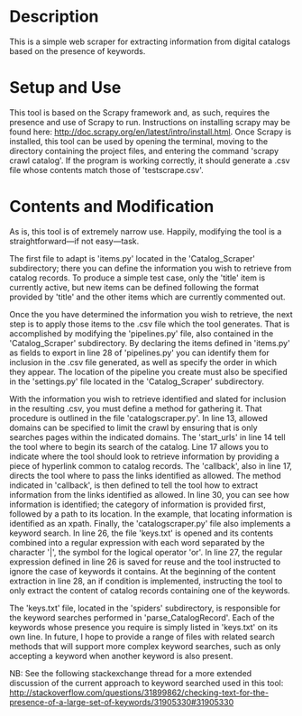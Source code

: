 # Description
This is a simple web scraper for extracting information from digital catalogs based on the presence of keywords.

# Setup and Use
This tool is based on the Scrapy framework and, as such, requires the presence and use of Scrapy to run. Instructions on installing scrapy may be found here: http://doc.scrapy.org/en/latest/intro/install.html. Once Scrapy is installed, this tool can be used by opening the terminal, moving to the directory containing the project files, and entering the command 'scrapy crawl catalog'. If the program is working correctly, it should generate a .csv file whose contents match those of 'testscrape.csv'.

# Contents and Modification
As is, this tool is of extremely narrow use. Happily, modifying the tool is a straightforward—if not easy—task.

The first file to adapt is 'items.py' located in the 'Catalog_Scraper' subdirectory; there you can define the information you wish to retrieve from catalog records. To produce a simple test case, only the 'title' item is currently active, but new items can be defined following the format provided by 'title' and the other items which are currently commented out.

Once the you have determined the information you wish to retrieve, the next step is to apply those items to the .csv file which the tool generates. That is accomplished by modifying the 'pipelines.py' file, also contained in the 'Catalog_Scraper' subdirectory. By declaring the items defined in 'items.py' as fields to export in line 28 of 'pipelines.py' you can identify them for inclusion in the .csv file generated, as well as specify the order in which they appear. The location of the pipeline you create must also be specified in the 'settings.py' file located in the 'Catalog_Scraper' subdirectory.

With the information you wish to retrieve identified and slated for inclusion in the resulting .csv, you must define a method for gathering it. That procedure is outlined in the file 'catalogscraper.py'. In line 13, allowed domains can be specified to limit the crawl by ensuring that is only searches pages within the indicated domains. The 'start_urls' in line 14 tell the tool where to begin its search of the catalog. Line 17 allows you to indicate where the tool should look to retrieve information by providing a piece of hyperlink common to catalog records. The 'callback', also in line 17, directs the tool where to pass the links identified as allowed. The method indicated in 'callback', is then defined to tell the tool how to extract information from the links identified as allowed. In line 30, you can see how information is identified; the category of information is provided first, followed by a path to its location. In the example, that locating information is identified as an xpath. Finally, the 'catalogscraper.py' file also implements a keyword search. In line 26, the file 'keys.txt' is opened and its contents combined into a regular expression with each word separated by the character '|', the symbol for the logical operator 'or'. In line 27, the regular expression defined in line 26 is saved for reuse and the tool instructed to ignore the case of keywords it contains. At the beginning of the content extraction in line 28, an if condition is implemented, instructing the tool to only extract the content of catalog records containing one of the keywords.

The 'keys.txt' file, located in the 'spiders' subdirectory, is responsible for the keyword searches performed in 'parse_CatalogRecord'. Each of the keywords whose presence you require is simply listed in 'keys.txt' on its own line. In future, I hope to provide a range of files with related search methods that will support more complex keyword searches, such as only accepting a keyword when another keyword is also present.

NB: See the following stackexchange thread for a more extended discussion of the current approach to keyword searched used in this tool: http://stackoverflow.com/questions/31899862/checking-text-for-the-presence-of-a-large-set-of-keywords/31905330#31905330

